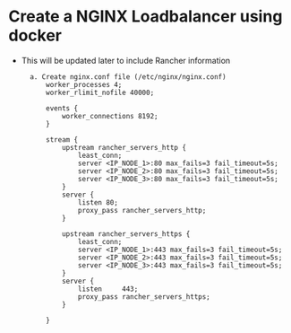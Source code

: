 # Create a NGINX Loadbalancer using docker

- This will be updated later to include Rancher information



		a. Create nginx.conf file (/etc/nginx/nginx.conf)
			worker_processes 4;
			worker_rlimit_nofile 40000;
			
			events {
			    worker_connections 8192;
			}
			
			stream {
			    upstream rancher_servers_http {
			        least_conn;
			        server <IP_NODE_1>:80 max_fails=3 fail_timeout=5s;
			        server <IP_NODE_2>:80 max_fails=3 fail_timeout=5s;
			        server <IP_NODE_3>:80 max_fails=3 fail_timeout=5s;
			    }
			    server {
			        listen 80;
			        proxy_pass rancher_servers_http;
			    }
			
			    upstream rancher_servers_https {
			        least_conn;
			        server <IP_NODE_1>:443 max_fails=3 fail_timeout=5s;
			        server <IP_NODE_2>:443 max_fails=3 fail_timeout=5s;
			        server <IP_NODE_3>:443 max_fails=3 fail_timeout=5s;
			    }
			    server {
			        listen     443;
			        proxy_pass rancher_servers_https;
			    }
			
			}